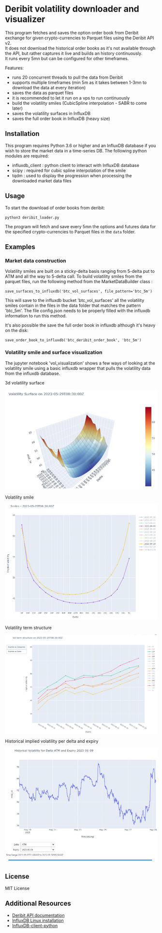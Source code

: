 
# Deribit volatility downloader and visualizer

This program fetches and saves the option order book from Deribit exchange for given crypto-currencies to Parquet files using the Deribit API v2.   
It does not download the historical order books as it's not available through the API, but rather captures it live and builds an history continuously.   
It runs every 5mn but can be configured for other timeframes.   

Features:
- runs 20 concurrent threads to pull the data from Deribit
- supports multiple timeframes (min 5m as it takes between 1-3mn to download the data at every iteration)
- saves the data as parquet files 
- it is recommended to let it run on a vps to run continuously
- build the volatility smiles (CubicSpline interpolation - SABR to come later)
- saves the volatility surfaces in InfluxDB
- saves the full order book in InfluxDB (heavy size)

## Installation

This program requires Python 3.6 or higher and an InfluxDB database if you wish to store the market data in a time-series DB. 
The following python modules are required:
- influxdb_client : python client to interact with InfluxDB database
- scipy : required for cubic spline interpolation of the smile
- tqdm : used to display the progression when processing the downloaded market data files


## Usage

To start the download of order books from deribit:

`python3 deribit_loader.py` 

The program will fetch and save every 5mn the options and futures data for the specified crypto-currencies to Parquet files in the `data` folder.


## Examples

### Market data construction


Volatility smiles are built on a sticky-delta basis ranging from 5-delta put to ATM and all the way to 5-delta call.
To build volatility smiles from the parquet files, run the following method from the MarketDataBuilder class :

`save_surfaces_to_influxdb('btc_vol_surfaces', file_pattern='btc_5m')`

This will save to the influxdb bucket 'btc_vol_surfaces' all the volatility smiles contain in the files in the data folder that matches the pattern 'btc_5m'.
The file config.json needs to be properly filled with the influxdb information to run this method.

It's also possible the save the full order book in influxdb although it's heavy on the disk:

`save_order_book_to_influxdb('btc_deribit_order_book', 'btc_5m')`


### Volatility smile and surface visualization

The jupyter notebook 'vol_visualization' shows a few ways of looking at the volatility smile using a basic influxdb wrapper that pulls the volatility
data from the influxdb database.

3d volatility surface

![Vol surface](/pics/surface.JPG)


Volatility smile

![Vol smile](/pics/smile.JPG)


Volatility term structure

![Vol term structure](/pics/term_structure.JPG)


Historical implied volatility per delta and expiry

![Historical vol](/pics/historical_vol.JPG)
## License

MIT License

## Additional Resources

-   [Deribit API documentation](https://docs.deribit.com/)
-   [InfluxDB Linux installation](https://docs.influxdata.com/influxdb/v2.7/install/?t=Linux)
-   [InfluxDB-client-python](https://github.com/influxdata/influxdb-client-python)